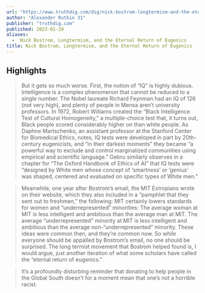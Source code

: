 ```yaml
---
url: "https://www.truthdig.com/dig/nick-bostrom-longtermism-and-the-eternal-return-of-eugenics/"
author: "Alexander Rutkin 31"
publisher: "truthdig.com"
published: 2023-01-20
aliases:
  -  Nick Bostrom, Longtermism, and the Eternal Return of Eugenics
title: Nick Bostrom, Longtermism, and the Eternal Return of Eugenics
---
```


## Highlights
> But it gets so much worse. First, the notion of “IQ” is highly dubious. Intelligence is a complex phenomenon that cannot be reduced to a single number. The Nobel laureate Richard Feynman had an IQ of 126 (not very high), and plenty of people in Mensa aren’t university professors. In 1972, Robert Williams created the “Black Intelligence Test of Cultural Homogeneity,” a multiple-choice test that, it turns out, Black people scored considerably higher on than white people. As Daphne Martschenko, an assistant professor at the Stanford Center for Biomedical Ethics, notes, IQ tests were developed in part by 20th-century eugenicists, and “in their darkest moments” they became “a powerful way to exclude and control marginalized communities using empirical and scientific language.” Gebru similarly observes in a chapter for “The Oxford Handbook of Ethics of AI” that IQ tests were “designed by White men whose concept of ‘smartness’ or ‘genius’ was shaped, centered and evaluated on specific types of White men.”

> Meanwhile, one year after Bostrom’s email, the MIT Extropians wrote on their website, which they also included in a “pamphlet that they sent out to freshmen,” the following: MIT certainly lowers standards for women and “underrepresented” minorities: The average woman at MIT is less intelligent and ambitious than the average man at MIT. The average “underrepresented” minority at MIT is less intelligent and ambitious than the average non-“underrepresented” minority. These ideas were common then, and they’re common now. So while everyone should be appalled by Bostrom’s email, no one should be surprised. The long termist movement that Bostrom helped found is, I would argue, just another iteration of what some scholars have called the “eternal return of eugenics.”

> It’s a profoundly disturbing reminder that donating to help people in the Global South doesn’t for a moment mean that one’s not a horrible racist.

